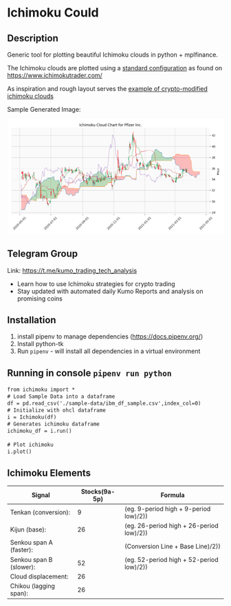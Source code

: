 # Ichimoku Could 

## Description
Generic tool for plotting beautiful Ichimoku clouds in python + mplfinance. 

The Ichimoku clouds are plotted using a [standard configuration](https://www.ichimokutrader.com/elements.html) as found on https://www.ichimokutrader.com/ 

As inspiration and rough layout serves the [example of crypto-modified ichimoku clouds](https://github.com/kumotrader/ichimoku-crypto)

Sample Generated Image:

![Ichimoku Sample Code](https://github.com/viorell91/ichimoku-cloud/blob/main/sample-data/sample_pfe.png "Ichimoku Cloud Pfizer Inc. Plot")


## Telegram Group
Link: https://t.me/kumo_trading_tech_analysis
- Learn how to use Ichimoku strategies for crypto trading
- Stay updated with automated daily Kumo Reports and analysis on promising coins


## Installation
1. install pipenv to manage dependencies (https://docs.pipenv.org/)
2. Install python-tk
3. Run `pipenv` - will install all dependencies in a virtual environment


## Running in console  `pipenv run python`
```
from ichimoku import *
# Load Sample Data into a dataframe
df = pd.read_csv('./sample-data/ibm_df_sample.csv',index_col=0)
# Initialize with ohcl dataframe
i = Ichimoku(df)
# Generates ichimoku dataframe
ichimoku_df = i.run()

# Plot ichimoku
i.plot()
```



## Ichimoku Elements
| Signal                 |  Stocks(9a-5p) | Formula                                 |
|------------------------|----------------|-----------------------------------------|
| Tenkan (conversion):   |   9            | (eg. 9-period high + 9-period low)/2))  |
| Kijun (base):          |  26            | (eg. 26-period high + 26-period low)/2))|
| Senkou span A (faster):|                | (Conversion Line + Base Line)/2))       |
| Senkou span B (slower):|  52            | (eg. 52-period high + 52-period low)/2))|
| Cloud displacement:    |  26            |                                         |
| Chikou (lagging span): |  26            |                                         |
